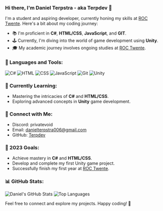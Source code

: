 ### Hi there, I'm Daniel Terpstra - aka Terpdev 👋

I'm a student and aspiring developer, currently honing my skills at [ROC Twente](https://www.rocvantwente.nl/). Here's a bit about my coding journey:

- 📚 I'm proficient in **C#**, **HTML/CSS**, **JavaScript**, and **GIT**.
- 🕹️ Currently, I'm diving into the world of game development using **Unity**.
- 🎓 My academic journey involves ongoing studies at [ROC Twente](https://www.rocvantwente.nl/).

### 🔧 Languages and Tools:

![C#](https://img.shields.io/badge/C%23-239120?style=for-the-badge&logo=c-sharp&logoColor=white)
![HTML](https://img.shields.io/badge/HTML5-E34F26?style=for-the-badge&logo=html5&logoColor=white)
![CSS](https://img.shields.io/badge/CSS3-1572B6?style=for-the-badge&logo=css3&logoColor=white)
![JavaScript](https://img.shields.io/badge/JavaScript-F7DF1E?style=for-the-badge&logo=javascript&logoColor=black)
![Git](https://img.shields.io/badge/Git-F05032?style=for-the-badge&logo=git&logoColor=white)
![Unity](https://img.shields.io/badge/Unity-000000?style=for-the-badge&logo=unity&logoColor=white)

### 🌱 Currently Learning:

- Mastering the intricacies of **C#** and **HTML/CSS**.
- Exploring advanced concepts in **Unity** game development.

### 🤝 Connect with Me:

- Discord: privatevoid
- Email: danielterpstra006@gmail.com
- GitHub: [Terpdev](https://github.com/TerpDev)

### 🚀 2023 Goals:

- Achieve mastery in **C#** and **HTML/CSS**.
- Develop and complete my first Unity game project.
- Successfully finish my first year at [ROC Twente](https://www.rocvantwente.nl/).

### 📊 GitHub Stats:

![Daniel's GitHub Stats](https://github-readme-stats.vercel.app/api?username=TerpDev&theme=dark&show_icons=true&hide_border=true)
![Top Languages](https://github-readme-stats.vercel.app/api/top-langs/?username=TerpDev&layout=compact&theme=dark&show_icons=true&hide_border=true)

Feel free to connect and explore my projects. Happy coding! 🚀
